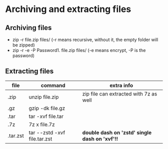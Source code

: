 # Archiving and extracting files
## Archiving files
* zip -r file.zip files/ (-r means recursive, without it, the empty folder will be zipped)
* zip -r -e -P Password1. file.zip files/ (-e means encrypt, -P is the password)
## Extracting files
|file|command|extra info|
|----|-------|----------|
|.zip|unzip file.zip|zip file can extracted with 7z as well|
|.gz|gzip -dk file.gz||
|.tar|tar -xvf file.tar||
|.7z|7z x file.7z||
|.tar.zst|tar --zstd -xvf file.tar.zst|**double dash on 'zstd' single dash on 'xvf'!!**|
